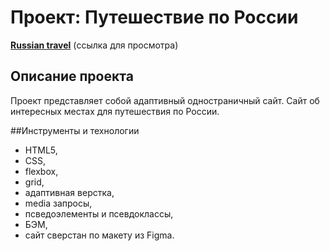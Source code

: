 # Проект: Путешествие по России
[**Russian travel**](https://dmitry-razumov/russian-travel/index.html) (ссылка для просмотра)

## Описание проекта
Проект представляет собой адаптивный одностраничный сайт.
Сайт об интересных местах для путешествия по России.

##Инструменты и технологии

* HTML5,
* CSS,
* flexbox,
* grid,
* адаптивная верстка,
* media запросы,
* псведоэлементы и псевдоклассы,
* БЭМ,
* сайт сверстан по макету из Figma.
